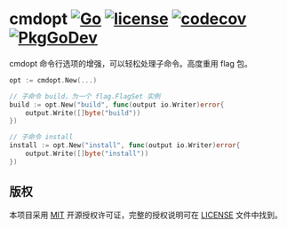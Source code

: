 cmdopt
[![Go](https://github.com/issue9/cmdopt/workflows/Go/badge.svg)](https://github.com/issue9/cmdopt/actions?query=workflow%3AGo)
[![license](https://img.shields.io/badge/license-MIT-brightgreen.svg?style=flat)](https://opensource.org/licenses/MIT)
[![codecov](https://codecov.io/gh/issue9/cmdopt/branch/master/graph/badge.svg)](https://codecov.io/gh/issue9/cmdopt)
[![PkgGoDev](https://pkg.go.dev/badge/github.com/issue9/cmdopt)](https://pkg.go.dev/github.com/issue9/cmdopt)
======

cmdopt 命令行选项的增强，可以轻松处理子命令。高度重用 flag 包。

```go
opt := cmdopt.New(...)

// 子命令 build，为一个 flag.FlagSet 实例
build := opt.New("build", func(output io.Writer)error{
    output.Write([]byte("build"))
})

// 子命令 install
install := opt.New("install", func(output io.Writer)error{
    output.Write([]byte("install"))
})
```

版权
----

本项目采用 [MIT](https://opensource.org/licenses/MIT) 开源授权许可证，完整的授权说明可在 [LICENSE](LICENSE) 文件中找到。

